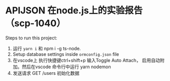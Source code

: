 # APIJSON 在node.js上的实验报告（scp-1040）
        
Steps to run this project:

1. 运行 `yarn i` 和 npm i -g ts-node.
2. Setup database settings inside `ormconfig.json` file
3. 在vscode上 执行快捷键ctrl+shift+p 输入Toggle Auto  Attach， 启用自动附加。然后在vscode 命令行中运行 yarn nodemon
4. 发送请求 GET /users 初始化数据
